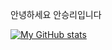 안녕하세요
안승리입니다

[![My GitHub stats](https://github-readme-stats.vercel.app/api?username=Atory0206)](https://github.com/Atory0206/github-readme-stats)